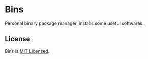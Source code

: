 # Bins

Personal binary package manager, installs some useful softwares.

## License

Bins is [MIT Licensed](./LICENSE).
